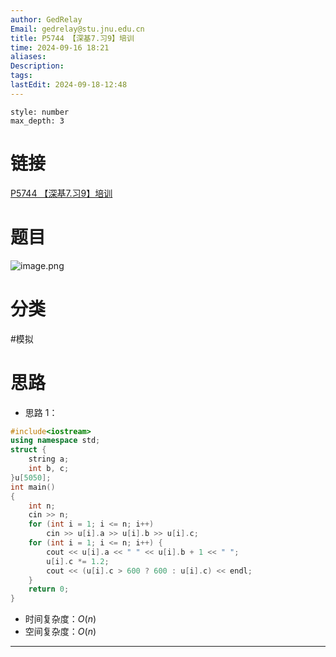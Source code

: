 ```yaml
---
author: GedRelay
Email: gedrelay@stu.jnu.edu.cn
title: P5744 【深基7.习9】培训
time: 2024-09-16 18:21
aliases: 
Description: 
tags: 
lastEdit: 2024-09-18-12:48
---
```


```toc
style: number
max_depth: 3
```

# 链接
[P5744 【深基7.习9】培训](https://www.luogu.com.cn/problem/P5744) 

# 题目
![image.png](https://ged-pic-bed.oss-cn-guangzhou.aliyuncs.com/img/202409161821483.png)


# 分类
#模拟 

# 思路
- 思路 1：


```cpp
#include<iostream>
using namespace std;
struct {
	string a;
	int b, c;
}u[5050];
int main() 
{
	int n;
	cin >> n;
	for (int i = 1; i <= n; i++)
		cin >> u[i].a >> u[i].b >> u[i].c;
	for (int i = 1; i <= n; i++) {
		cout << u[i].a << " " << u[i].b + 1 << " ";
		u[i].c *= 1.2;
		cout << (u[i].c > 600 ? 600 : u[i].c) << endl;
	}
	return 0;
}
```


- 时间复杂度：${O\left( n \right)  }$ 
- 空间复杂度：${O\left( n \right)  }$ 


---


